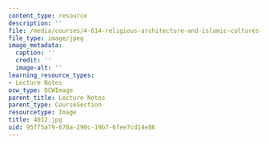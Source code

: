 ```yaml
---
content_type: resource
description: ''
file: /media/courses/4-614-religious-architecture-and-islamic-cultures-fall-2002/95ff5a79678a290c19b76fee7cd14e86_4012.jpg
file_type: image/jpeg
image_metadata:
  caption: ''
  credit: ''
  image-alt: ''
learning_resource_types:
- Lecture Notes
ocw_type: OCWImage
parent_title: Lecture Notes
parent_type: CourseSection
resourcetype: Image
title: 4012.jpg
uid: 95ff5a79-678a-290c-19b7-6fee7cd14e86
---
```

